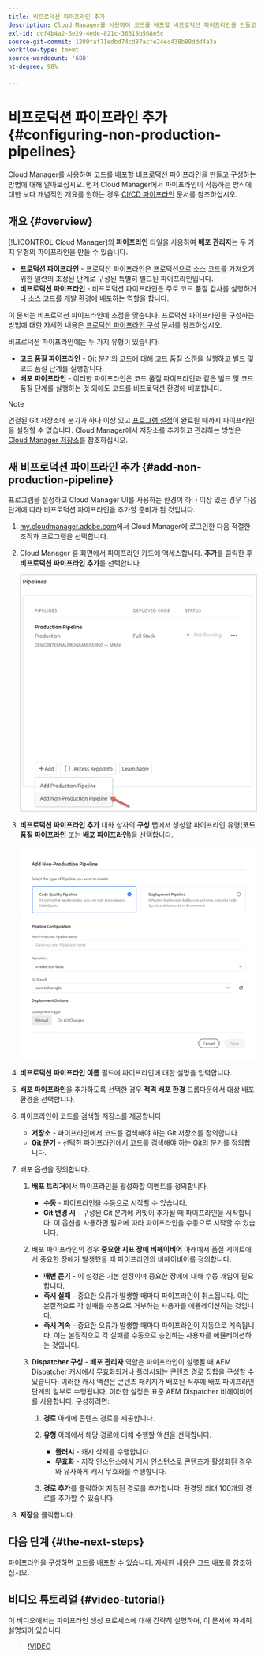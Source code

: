 ```yaml
---
title: 비프로덕션 파이프라인 추가
description: Cloud Manager를 사용하여 코드를 배포할 비프로덕션 파이프라인을 만들고 구성하는 방법에 대해 알아보십시오.
exl-id: ccf4b4a2-6e29-4ede-821c-36318b568e5c
source-git-commit: 1209faf71edbd74cd87acfe24ec438b98ddd4a3a
workflow-type: tm+mt
source-wordcount: '688'
ht-degree: 98%

---
```


# 비프로덕션 파이프라인 추가 {#configuring-non-production-pipelines}

Cloud Manager를 사용하여 코드를 배포할 비프로덕션 파이프라인을 만들고 구성하는 방법에 대해 알아보십시오. 먼저 Cloud Manager에서 파이프라인이 작동하는 방식에 대한 보다 개념적인 개요를 원하는 경우 [CI/CD 파이프라인](/help/overview/ci-cd-pipelines.md) 문서를 참조하십시오.

## 개요 {#overview}

[!UICONTROL Cloud Manager]의 **파이프라인** 타일을 사용하여 **배포 관리자**&#x200B;는 두 가지 유형의 파이프라인을 만들 수 있습니다.

* **프로덕션 파이프라인** - 프로덕션 파이프라인은 프로덕션으로 소스 코드를 가져오기 위한 일련의 조정된 단계로 구성된 특별히 빌드된 파이프라인입니다.
* **비프로덕션 파이프라인** - 비프로덕션 파이프라인은 주로 코드 품질 검사를 실행하거나 소스 코드를 개발 환경에 배포하는 역할을 합니다.

이 문서는 비프로덕션 파이프라인에 초점을 맞춥니다. 프로덕션 파이프라인을 구성하는 방법에 대한 자세한 내용은 [프로덕션 파이프라인 구성](/help/using/production-pipelines.md) 문서를 참조하십시오.

비프로덕션 파이프라인에는 두 가지 유형이 있습니다.

* **코드 품질 파이프라인** - Git 분기의 코드에 대해 코드 품질 스캔을 실행하고 빌드 및 코드 품질 단계를 실행합니다.
* **배포 파이프라인** - 이러한 파이프라인은 코드 품질 파이프라인과 같은 빌드 및 코드 품질 단계를 실행하는 것 외에도 코드를 비프로덕션 환경에 배포합니다.

>[!NOTE]
>
>연결된 Git 저장소에 분기가 하나 이상 있고 [프로그램 설정](/help/getting-started/program-setup.md)이 완료될 때까지 파이프라인을 설정할 수 없습니다. Cloud Manager에서 저장소를 추가하고 관리하는 방법은 [Cloud Manager 저장소](/help/managing-code/managing-repositories.md)를 참조하십시오.

## 새 비프로덕션 파이프라인 추가 {#add-non-production-pipeline}

프로그램을 설정하고 Cloud Manager UI를 사용하는 환경이 하나 이상 있는 경우 다음 단계에 따라 비프로덕션 파이프라인을 추가할 준비가 된 것입니다.

1. [my.cloudmanager.adobe.com](https://my.cloudmanager.adobe.com)에서 Cloud Manager에 로그인한 다음 적절한 조직과 프로그램을 선택합니다.

1. Cloud Manager 홈 화면에서 파이프라인 카드에 액세스합니다. **추가**&#x200B;를 클릭한 후 **비프로덕션 파이프라인 추가**&#x200B;를 선택합니다.

   ![비프로덕션 파이프라인 추가](/help/assets/configure-pipelines/nonprod-pipeline-add1.png)

1. **비프로덕션 파이프라인 추가** 대화 상자의 **구성** 탭에서 생성할 파이프라인 유형(**코드 품질 파이프라인** 또는 **배포 파이프라인**)을 선택합니다.

   ![파이프라인 유형 선택](/help/assets/configure-pipelines/add-non-production-pipeline.png)

1. **비프로덕션 파이프라인 이름** 필드에 파이프라인에 대한 설명을 입력합니다.

1. **배포 파이프라인**&#x200B;을 추가하도록 선택한 경우 **적격 배포 환경** 드롭다운에서 대상 배포 환경을 선택합니다.

1. 파이프라인이 코드를 검색할 저장소를 제공합니다.

   * **저장소** - 파이프라인에서 코드를 검색해야 하는 Git 저장소를 정의합니다.
   * **Git 분기** - 선택한 파이프라인에서 코드를 검색해야 하는 Git의 분기를 정의합니다.

1. 배포 옵션을 정의합니다.

   1. **배포 트리거**&#x200B;에서 파이프라인을 활성화할 이벤트를 정의합니다.

      * **수동** - 파이프라인을 수동으로 시작할 수 있습니다.
      * **Git 변경 시** - 구성된 Git 분기에 커밋이 추가될 때 파이프라인을 시작합니다. 이 옵션을 사용하면 필요에 따라 파이프라인을 수동으로 시작할 수 있습니다.

   1. 배포 파이프라인의 경우 **중요한 지표 장애 비헤이비어** 아래에서 품질 게이트에서 중요한 장애가 발생했을 때 파이프라인의 비헤이비어를 정의합니다.

      * **매번 묻기** - 이 설정은 기본 설정이며 중요한 장애에 대해 수동 개입이 필요합니다.
      * **즉시 실패** - 중요한 오류가 발생할 때마다 파이프라인이 취소됩니다. 이는 본질적으로 각 실패를 수동으로 거부하는 사용자를 에뮬레이션하는 것입니다.
      * **즉시 계속** - 중요한 오류가 발생할 때마다 파이프라인이 자동으로 계속됩니다. 이는 본질적으로 각 실패를 수동으로 승인하는 사용자를 에뮬레이션하는 것입니다.

   1. **Dispatcher 구성** - **배포 관리자** 역할은 파이프라인이 실행될 때 AEM Dispatcher 캐시에서 무효화되거나 플러시되는 콘텐츠 경로 집합을 구성할 수 있습니다. 이러한 캐시 액션은 콘텐츠 패키지가 배포된 직후에 배포 파이프라인 단계의 일부로 수행됩니다. 이러한 설정은 표준 AEM Dispatcher 비헤이비어를 사용합니다. 구성하려면:

      1. **경로** 아래에 콘텐츠 경로를 제공합니다.
      1. **유형** 아래에서 해당 경로에 대해 수행할 액션을 선택합니다.

         * **플러시** - 캐시 삭제를 수행합니다.
         * **무효화** - 저작 인스턴스에서 게시 인스턴스로 콘텐츠가 활성화된 경우와 유사하게 캐시 무효화를 수행합니다.

      1. **경로 추가**&#x200B;를 클릭하여 지정된 경로를 추가합니다. 환경당 최대 100개의 경로를 추가할 수 있습니다.

1. **저장**&#x200B;을 클릭합니다.

## 다음 단계 {#the-next-steps}

파이프라인을 구성하면 코드를 배포할 수 있습니다. 자세한 내용은 [코드 배포](/help/using/code-deployment.md)를 참조하십시오.

## 비디오 튜토리얼 {#video-tutorial}

이 비디오에서는 파이프라인 생성 프로세스에 대해 간략히 설명하며, 이 문서에 자세히 설명되어 있습니다.

>[!VIDEO](https://video.tv.adobe.com/v/26316/)
